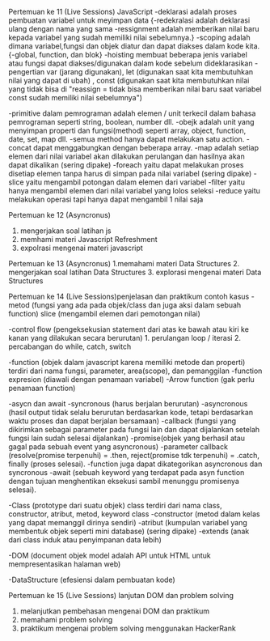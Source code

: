 Pertemuan ke 11 (Live Sessions) JavaScript
-deklarasi adalah proses pembuatan variabel untuk meyimpan data
 {-redekralasi adalah deklarasi ulang dengan nama yang sama
  -ressignment adalah memberikan nilai baru kepada variabel yang sudah memiliki nilai sebelumnya.}
-scoping adalah dimana variabel,fungsi dan objek diatur dan dapat diakses dalam kode kita.
	{-global, function, dan blok}
-hoisting membuat beberapa jenis variabel atau fungsi dapat diakses/digunakan dalam kode sebelum dideklarasikan
-pengertian var (jarang digunakan), 
	    let (digunakan saat kita membutuhkan nilai yang dapat di ubah) , 
	    const (digunakan saat kita membutuhkan nilai yang tidak bisa di "reassign = tidak bisa memberikan nilai baru saat variabel const sudah memiliki nilai sebelumnya")

-primitive dalam pemrograman adalah elemen / unit terkecil dalam bahasa pemrograman seperti string, boolean, number dll.
-obejk adalah unit yang menyimpan properti dan fungsi(method) seperti array, object, function, date, set, map dll.
-semua method hanya dapat melakukan satu action.
-concat dapat menggabungkan dengan beberapa array.
-map adalah setiap elemen dari nilai variabel akan dilakukan perulangan dan hasilnya akan dapat dikalikan (sering dipake)
-foreach yaitu dapat melakukan proses disetiap elemen tanpa harus di simpan pada nilai variabel (sering dipake)
-slice yaitu mengambil potongan dalam elemen dari variabel
-filter yaitu hanya mengambil elemen dari nilai variabel yang lolos seleksi
-reduce yaitu melakukan operasi tapi hanya dapat mengambil 1 nilai saja

Pertemuan ke 12 (Asyncronus)
1. mengerjakan soal latihan js
2. memhami materi  Javascript Refreshment
3. expolrasi mengenai materi javascript

Pertemuan ke 13 (Asyncronus)
1.memahami materi Data Structures
2.  mengerjakan soal latihan Data Structures
3. explorasi mengenai materi Data Structures

Pertemuan ke 14 (Live Sessions)penjelasan dan praktikum contoh kasus
-metod (fungsi yang ada pada objek/class dan juga aksi dalam sebuah function)
	slice (mengambil elemen dari pemotongan nilai)


-control flow (pengeksekusian statement dari atas ke bawah atau kiri ke kanan yang dilakukan secara berurutan)
	1. perulangan loop / iterasi
	2. percabangan do while, catch, switch

-function (objek dalam javascript karena memiliki metode dan properti)
	terdiri dari nama fungsi, parameter, area(scope), dan pemanggilan
	-function expresion (diawali dengan penamaan variabel)
	-Arrow function (gak perlu penamaan function)

-asycn dan await 
	-syncronous (harus berjalan berurutan)
	-asyncronous (hasil output tidak selalu berurutan berdasarkan kode, tetapi berdasarkan waktu proses dan dapat berjalan bersamaan)
	-callback (fungsi yang dikirimkan sebagai parameter pada fungsi lain dan dapat dijalankan setelah fungsi lain sudah selesai dijalankan)
	-promise(objek yang berhasil atau gagal pada sebuah event yang asyncronous)
	-parameter callback (resolve(promise terpenuhi) = .then, reject(promise tdk terpenuhi) = .catch, finally (proses selesai).
	-function juga dapat dikategorikan asyncronous dan syncronous
	-await (sebuah keyword yang terdapat pada asyn function dengan tujuan menghentikan eksekusi sambil menunggu promisenya selesai).

-Class (prototype dari suatu objek)
	class terdiri dari nama class, constructor, atribut, metod, keyword class
	-constructor (metod dalam kelas yang dapat memanggil dirinya sendiri)
	-atribut (kumpulan variabel yang membentuk objek seperti mini database) (sering dipake)
	-extends (anak dari class induk atau penyimpanan data lebih)

-DOM (document objek model adalah API untuk HTML untuk mempresentasikan halaman web)
	
-DataStructure (efesiensi dalam pembuatan kode)

Pertemuan ke 15 (Live Sessions) lanjutan DOM dan problem solving
1. melanjutkan pembehasan mengenai DOM dan praktikum 
2. memahami problem solving
3. praktikum mengenai problem solving menggunakan HackerRank
